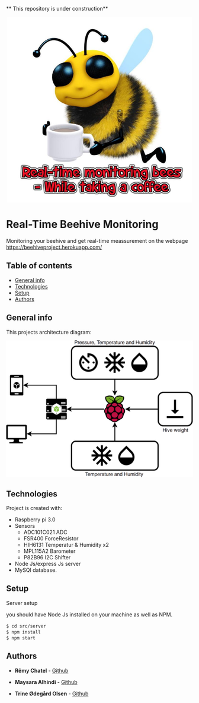 ** This repository is under construction**

<p align="center">
	<a href="https://beehiveproject.herokuapp.com/">
	<img src="https://github.com/MaysaraHolmes/beehive/blob/master/bee_pic.jpg" 
	 title="Bee" alt="FVCproductions" width="500" height="500" ></a></p>




# Real-Time Beehive Monitoring

Monitoring your beehive and get real-time meassurement on the webpage
https://beehiveproject.herokuapp.com/


## Table of contents
* [General info](#general-info)
* [Technologies](#technologies)
* [Setup](#setup)
* [Authors](#authors)

## General info
This projects architecture diagram:

<img src="https://github.com/MaysaraHolmes/beehive/blob/master/ArchitectureDiagram.png" title="Architecture" ></a>
	
## Technologies 

Project is created with:
* Raspberry pi 3.0
* Sensors
	* ADC101C021 ADC
	* FSR400 ForceResistor
	* HIH6131 Temperatur & Humidity x2
	* MPL115A2 Barometer
	* P82B96 I2C Shifter
* Node Js/express Js server
* MySQl database.
	
## Setup
Server setup

you should have Node Js installed on your machine as well as NPM.
```
$ cd src/server
$ npm install
$ npm start
```


## Authors

* **Rêmy Chatel**  - [Github](https://github.com/RemyChatel)

* **Maysara Alhindi**  - [Github](https://github.com/MaysaraHolmes)

* **Trine Ødegård Olsen**  - [Github](https://github.com/trineoo)


